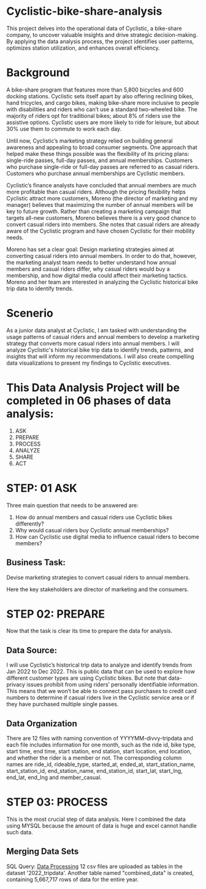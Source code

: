 # Cyclistic-bike-share-analysis
This project delves into the operational data of Cyclistic, a bike-share company, to uncover valuable insights and drive strategic decision-making. By applying the data analysis process, the project identifies user patterns, optimizes station utilization, and enhances overall efficiency.


# Background

A bike-share program that features more than 5,800 bicycles and 600 docking stations. Cyclistic sets itself apart by also offering reclining bikes, hand tricycles, and cargo bikes, making bike-share more inclusive to people with disabilities and riders who can’t use a standard two-wheeled bike. The majority of riders opt for traditional bikes; about 8% of riders use the assistive options. Cyclistic users are more likely to ride for leisure, but about 30% use them to commute to work each day.

Until now, Cyclistic’s marketing strategy relied on building general awareness and appealing to broad consumer segments. One approach that helped make these things possible was the flexibility of its pricing plans: single-ride passes, full-day passes, and annual memberships. Customers who purchase single-ride or full-day passes are referred to as casual riders. Customers who purchase annual memberships are Cyclistic members.

Cyclistic’s finance analysts have concluded that annual members are much more profitable than casual riders. Although the pricing flexibility helps Cyclistic attract more customers, Moreno (the director of marketing and my manager) believes that maximizing the number of annual members will be key to future growth. Rather than creating a marketing campaign that targets all-new customers, Moreno believes there is a very good chance to convert casual riders into members. She notes that casual riders are already aware of the Cyclistic program and have chosen Cyclistic for their mobility needs.

Moreno has set a clear goal: Design marketing strategies aimed at converting casual riders into annual members. In order to do that, however, the marketing analyst team needs to better understand how annual members and casual riders differ, why casual riders would buy a membership, and how digital media could affect their marketing tactics. Moreno and her team are interested in analyzing the Cyclistic historical bike trip data to identify trends.


# Scenerio

As a junior data analyst at Cyclistic, I am tasked with understanding the usage patterns of casual riders and annual members to develop a marketing strategy that converts more casual riders into annual members. I will analyze Cyclistic's historical bike trip data to identify trends, patterns, and insights that will inform my recommendations. I will also create compelling data visualizations to present my findings to Cyclistic executives.


# This Data Analysis Project will be completed in 06 phases of data analysis:
1. ASK
2. PREPARE
3. PROCESS
4. ANALYZE
5. SHARE
6. ACT

# STEP: 01 ASK

Three main question that needs to be answered are:
1. How do annual members and casual riders use Cyclistic bikes differently?
2. Why would casual riders buy Cyclistic annual memberships?
3. How can Cyclistic use digital media to influence casual riders to become members?


## Business Task:
Devise marketing strategies to convert casual riders to annual members.

Here the key stakeholders are director of marketing and the consumers.



# STEP 02: PREPARE

Now that the task is clear its time to prepare the data for analysis.

## Data Source:
I will use Cyclistic’s historical trip data to analyze and identify trends from Jan 2022 to Dec 2022. This is public data that can be used to explore how different customer types are using Cyclistic bikes. But note that data-privacy issues prohibit from using riders’ personally identifiable information. This means that we won’t be able to connect pass purchases to credit card numbers to determine if casual riders live in the Cyclistic service area or if they have purchased multiple single passes.

## Data Organization
There are 12 files with naming convention of YYYYMM-divvy-tripdata and each file includes information for one month, such as the ride id, bike type, start time, end time, start station, end station, start location, end location, and whether the rider is a member or not. The corresponding column names are ride_id, rideable_type, started_at, ended_at, start_station_name, start_station_id, end_station_name, end_station_id, start_lat, start_lng, end_lat, end_lng and member_casual.


# STEP 03: PROCESS

This is the most crucial step of data analysis. Here I combined the data using MYSQL because the amount of data is huge and excel cannot handle such data.


## Merging Data Sets

SQL Query: [Data Processing](https://github.com/thearqamj/Cyclistic-bike-share-analysis/blob/main/Data%20Processing)
12 csv files are uploaded as tables in the dataset '2022_tripdata'. Another table named "combined_data" is created, containing 5,667,717 rows of data for the entire year.
